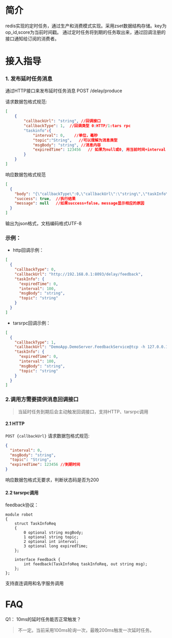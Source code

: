 # 简介
redis实现的定时任务，通过生产和消费模式实现。采用zset数据结构存储。key为op_id,score为当前时间戳。
通过定时任务将到期的任务取出来，通过回调注册的接口通知给订阅的消费者。

# 接入指导
### 1. 发布延时任务消息

通过HTTP接口来发布延时任务消息
POST /delay/produce

请求数据包格式规范:
```json
[
    {
        "callbackUrl": "string", //回调接口
        "callbackType": 1,  //回调类型 0:HTTP/1:tars rpc
        "taskinfo":{
            "interval": 0,    //单位，毫秒
            "topic":"String",   //可以理解为消息类型
            "msgBody": "string", //消息内容
            "expiredTime": 123456   // 如果为null或0, 用当前时间+interval
        }
    }
]
```
响应数据包格式规范
```json
[
  {
    "body": "{\"callbackType\":0,\"callbackUrl\":\"string\",\"taskInfo\":{\"expiredTime\":0,\"interval\":200,\"msgBody\":\"string\",\"topic\":\"string\"}}",
    "success": true,  //执行结果
    "message": null   //如果success=false，message显示相应的原因
  }
]
```
输出为json格式，文档编码格式UTF-8

### 示例：
- http回调示例：
```json
[
  {
    "callbackType": 0,
    "callbackUrl": "http://192.168.0.1:8093/delay/feedback",
    "taskInfo": {
      "expiredTime": 0,
      "interval": 100,
      "msgBody": "string",
      "topic": "string"
    }
  }
]
```
- tarsrpc回调示例：
```json
[
  {
    "callbackType": 1,
    "callbackUrl": "DemoApp.DemoServer.FeedbackService@tcp -h 127.0.0.1 -p 17602 -t 60000",
    "taskInfo": {
      "expiredTime": 0,
      "interval": 100,
      "msgBody": "string",
      "topic": "string"
    }
  }
]
```



### 2.调用方需要提供消息回调接口
> 当延时任务到期后会主动触发回调接口，支持HTTP、tarsrpc调用

#### 2.1 HTTP

```POST {callbackUrl}``` 
请求数据包格式规范:
```json
{
  "interval": 0,
  "msgBody": "string",
  "topic": "String",   
  "expiredTime": 123456 //到期时间
}
```
响应数据包格式无要求，判断状态码是否为200

#### 2.2 tarsrpc调用
feedback协议：
```
module robot
{
    struct TaskInfoReq
    {
        0 optional string msgBody;
        1 optional string topic;
        2 optional int interval;
        3 optional long expiredTime;
    };

    interface Feedback {
        int feedback(TaskInfoReq taskInfoReq, out string msg);
    };
};
```
支持直连调用和名字服务调用

# FAQ
Q1： 10ms的延时任务能否正常触发？
>  不一定。当前采用100ms轮询一次，最晚200ms触发一次延时任务。